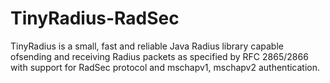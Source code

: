 # TinyRadius-RadSec
TinyRadius is a small, fast and reliable Java Radius library capable ofsending and receiving Radius packets as specified by RFC 2865/2866 with support for RadSec protocol and mschapv1, mschapv2 authentication.
